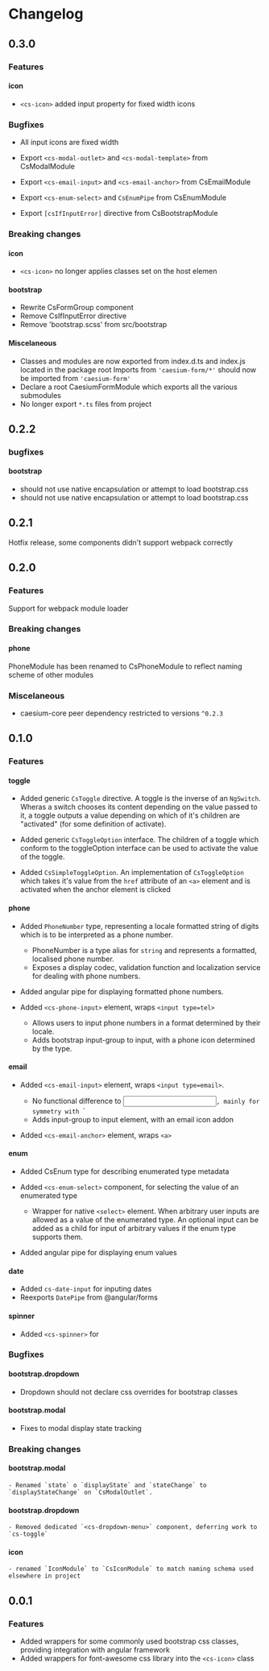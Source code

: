 # Changelog

## 0.3.0

### Features

#### icon
- `<cs-icon>` added input property for fixed width icons

### Bugfixes
- All input icons are fixed width

- Export `<cs-modal-outlet>` and `<cs-modal-template>` from CsModalModule
- Export `<cs-email-input>` and `<cs-email-anchor>` from CsEmailModule
- Export `<cs-enum-select>` and `CsEnumPipe` from CsEnumModule
- Export `[csIfInputError]` directive from CsBootstrapModule

### Breaking changes

#### icon
- `<cs-icon>` no longer applies classes set on the host elemen

#### bootstrap
- Rewrite CsFormGroup component
- Remove CsIfInputError directive
- Remove 'bootstrap.scss' from src/bootstrap

#### Miscelaneous
- Classes and modules are now exported from index.d.ts and index.js located in the package root
    Imports from `'caesium-form/*'` should now be imported from `'caesium-form'`
-  Declare a root CaesiumFormModule which exports all the various submodules
- No longer export `*.ts` files from project

## 0.2.2

### bugfixes
#### bootstrap
- <csmodal-outlet> should not use native encapsulation or attempt to load bootstrap.css
- <cs-form-group> should not use native encapsulation or attempt to load bootstrap.css


## 0.2.1

Hotfix release, some components didn't support webpack correctly

## 0.2.0

### Features

Support for webpack module loader

### Breaking changes

#### phone
PhoneModule has been renamed to CsPhoneModule to reflect naming scheme of other modules

### Miscelaneous
- caesium-core peer dependency restricted to versions `^0.2.3`



## 0.1.0
### Features

#### toggle

- Added generic `CsToggle` directive.
    A toggle is the inverse of an `NgSwitch`. Wheras a switch chooses its content depending on the value passed to it,
    a toggle outputs a value depending on which of it's children are "activated" (for some definition of activate).

- Added generic `CsToggleOption` interface.
    The children of a toggle which conform to the toggleOption interface can be used to activate the value of
    the toggle.

- Added `CsSimpleToggleOption`.
    An implementation of `CsToggleOption` which takes it's value from the `href` attribute of an `<a>` element and is
    activated when the anchor element is clicked


#### phone

- Added `PhoneNumber` type, representing a locale formatted string of digits which is to be interpreted as a phone number.
  - PhoneNumber is a type alias for `string` and represents a formatted, localised phone number.
  - Exposes a display codec, validation function and localization service for dealing with phone numbers.

- Added angular pipe for displaying formatted phone numbers.

- Added `<cs-phone-input>` element, wraps `<input type=tel>`
  - Allows users to input phone numbers in a format determined by their locale.
  - Adds bootstrap input-group to input, with a phone icon determined by the type.

#### email

- Added `<cs-email-input>` element, wraps `<input type=email>`.
  - No functional difference to <input type=tel>`, mainly for symmetry with `<cs-phone-input>`
  - Adds input-group to input element, with an email icon addon

- Added `<cs-email-anchor>` element, wraps `<a>`


#### enum

- Added CsEnum type for describing enumerated type metadata
- Added `<cs-enum-select>` component, for selecting the value of an enumerated type
  - Wrapper for native `<select>` element. When arbitrary user inputs are allowed as a value of the enumerated
    type. An optional input can be added as a child for input of arbitrary values if the enum type supports them.

- Added angular pipe for displaying enum values

#### date

- Added `cs-date-input` for inputing dates
- Reexports `DatePipe` from @angular/forms

#### spinner

- Added `<cs-spinner>` for


### Bugfixes

#### bootstrap.dropdown

- Dropdown should not declare css overrides for bootstrap classes

#### bootstrap.modal
- Fixes to modal display state tracking

### Breaking changes

#### bootstrap.modal
    - Renamed `state` o `displayState` and `stateChange` to `displayStateChange` on `CsModalOutlet`.

#### bootstrap.dropdown
    - Removed dedicated `<cs-dropdown-menu>` component, deferring work to `cs-toggle`

#### icon
    - renamed `IconModule` to `CsIconModule` to match naming schema used elsewhere in project

## 0.0.1

### Features
- Added wrappers for some commonly used bootstrap css classes, providing integration with angular framework
- Added wrappers for font-awesome css library into the `<cs-icon>` class


